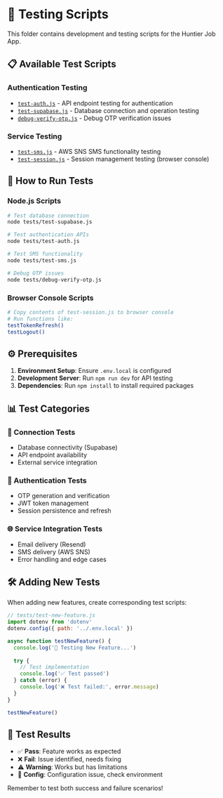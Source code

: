 # 🧪 Testing Scripts

This folder contains development and testing scripts for the Huntier Job App.

## 📋 Available Test Scripts

### **Authentication Testing**
- [`test-auth.js`](./test-auth.js) - API endpoint testing for authentication
- [`test-supabase.js`](./test-supabase.js) - Database connection and operation testing
- [`debug-verify-otp.js`](./debug-verify-otp.js) - Debug OTP verification issues

### **Service Testing**
- [`test-sms.js`](./test-sms.js) - AWS SNS SMS functionality testing
- [`test-session.js`](./test-session.js) - Session management testing (browser console)

## 🚀 How to Run Tests

### **Node.js Scripts**
```bash
# Test database connection
node tests/test-supabase.js

# Test authentication APIs
node tests/test-auth.js

# Test SMS functionality
node tests/test-sms.js

# Debug OTP issues
node tests/debug-verify-otp.js
```

### **Browser Console Scripts**
```bash
# Copy contents of test-session.js to browser console
# Run functions like:
testTokenRefresh()
testLogout()
```

## ⚙️ Prerequisites

1. **Environment Setup**: Ensure `.env.local` is configured
2. **Development Server**: Run `npm run dev` for API testing
3. **Dependencies**: Run `npm install` to install required packages

## 📊 Test Categories

### **🔌 Connection Tests**
- Database connectivity (Supabase)
- API endpoint availability
- External service integration

### **🔐 Authentication Tests**
- OTP generation and verification
- JWT token management
- Session persistence and refresh

### **🌐 Service Integration Tests**
- Email delivery (Resend)
- SMS delivery (AWS SNS)
- Error handling and edge cases

## 🛠️ Adding New Tests

When adding new features, create corresponding test scripts:

```javascript
// tests/test-new-feature.js
import dotenv from 'dotenv'
dotenv.config({ path: '../.env.local' })

async function testNewFeature() {
  console.log('🧪 Testing New Feature...')
  
  try {
    // Test implementation
    console.log('✅ Test passed')
  } catch (error) {
    console.log('❌ Test failed:', error.message)
  }
}

testNewFeature()
```

## 📝 Test Results

- ✅ **Pass**: Feature works as expected
- ❌ **Fail**: Issue identified, needs fixing
- ⚠️ **Warning**: Works but has limitations
- 🔧 **Config**: Configuration issue, check environment

Remember to test both success and failure scenarios!